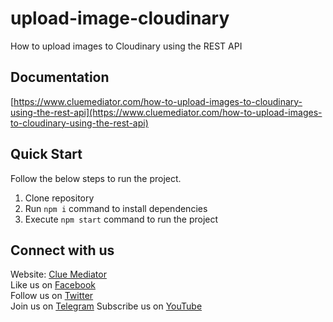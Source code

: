 # upload-image-cloudinary

How to upload images to Cloudinary using the REST API

## Documentation

[https://www.cluemediator.com/how-to-upload-images-to-cloudinary-using-the-rest-api](https://www.cluemediator.com/how-to-upload-images-to-cloudinary-using-the-rest-api)

## Quick Start

Follow the below steps to run the project.

1. Clone repository
2. Run `npm i` command to install dependencies
3. Execute `npm start` command to run the project

## Connect with us

Website: [Clue Mediator](https://www.cluemediator.com)  
Like us on [Facebook](https://www.facebook.com/thecluemediator)  
Follow us on [Twitter](https://twitter.com/cluemediator)  
Join us on [Telegram](https://t.me/cluemediator)
Subscribe us on [YouTube](https://www.youtube.com/ClueMediator)
